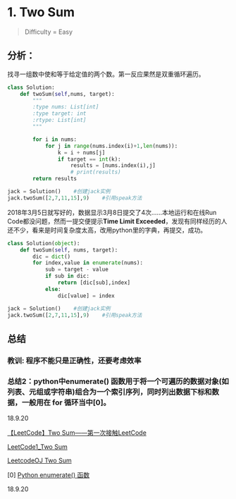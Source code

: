 # 1. Two Sum
> Difficulty = Easy

## 分析：
找寻一组数中使和等于给定值的两个数。第一反应果然是双重循环遍历。
```python
class Solution:
    def twoSum(self,nums, target):
        """
        :type nums: List[int]
        :type target: int
        :rtype: List[int]
        """

        for i in nums:
            for j in range(nums.index(i)+1,len(nums)):
                k = i + nums[j]
                if target == int(k):
                    results = [nums.index(i),j]
                    # print(results)
        return results

jack = Solution()    #创建jack实例
jack.twoSum([2,7,11,15],9)    #引用speak方法
```

2018年3月5日就写好的，数据显示3月8日提交了4次……本地运行和在线Run Code都没问题，然而一提交便提示**Time Limit Exceeded**，发现有同样经历的人还不少，看来是时间复杂度太高，改用python里的字典，再提交，成功。
```python
class Solution(object):
    def twoSum(self, nums, target):
        dic = dict()
        for index,value in enumerate(nums):
            sub = target - value
            if sub in dic:
                return [dic[sub],index]
            else:
                dic[value] = index

jack = Solution()    #创建jack实例
jack.twoSum([2,7,11,15],9)    #引用speak方法
```

## 总结
### 教训: 程序不能只是正确性，还要考虑效率
### 总结2：python中enumerate() 函数用于将一个可遍历的数据对象(如列表、元组或字符串)组合为一个索引序列，同时列出数据下标和数据，一般用在 for 循环当中[0]。
18.9.20

[【LeetCode】Two Sum——第一次接触LeetCode](https://blog.csdn.net/u012771236/article/details/38408735)

[LeetCode1_Two Sum](https://blog.csdn.net/cuidiwhere/article/details/42453313)

[LeetcodeOJ Two Sum](https://blog.csdn.net/yueming6121/article/details/45498499)

[0] [Python enumerate() 函数](http://www.runoob.com/python/python-func-enumerate.html)

18.9.20